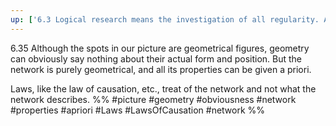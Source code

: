 ```yaml
---
up: ['6.3 Logical research means the investigation of all regularity. And outside logic all is accident.']
---
```

6.35 Although the spots in our picture are geometrical figures, geometry can obviously say nothing about their actual form and position. But the network is purely geometrical, and all its properties can be given a priori.

Laws, like the law of causation, etc., treat of the network and not what the network describes.
%%
#picture #geometry #obviousness #network #properties #apriori #Laws #LawsOfCausation #network %%